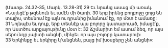 (Մատթ. 24.32-35, Մարկ. 13.28-31)
29 Եւ նրանց ասաց մի առակ. «Նայեցէ՛ք թզենուն եւ ամէն մի ծառի. 30 երբ իրենց բողբոջը ցոյց են տալիս, տեսնում էք այն ու դրանից իմանում էք, որ մօտ է ամառը: 31 Նոյնպէս եւ դուք, երբ տեսնէք այս բոլորը կատարուած, իմացէ՛ք, որ Աստծու արքայութիւնը մօտ է: 32 Ճշմարիտ եմ ասում ձեզ, որ այս սերունդը չպիտի անցնի, մինչեւ որ այս բոլորը կատարուի: 33 Երկինքը եւ երկիրը կ՚անցնեն, բայց իմ խօսքերը չեն անցնի»:
